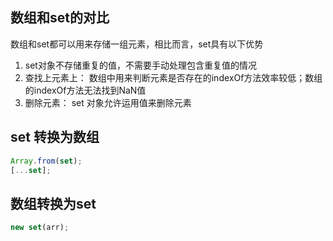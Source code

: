 


## 数组和set的对比
数组和set都可以用来存储一组元素，相比而言，set具有以下优势
1. set对象不存储重复的值，不需要手动处理包含重复值的情况
2. 查找上元素上： 数组中用来判断元素是否存在的indexOf方法效率较低；数组的indexOf方法无法找到NaN值
3. 删除元素： set 对象允许运用值来删除元素

## set 转换为数组
```js
Array.from(set);
[...set];
```

## 数组转换为set
```js
new set(arr);
```